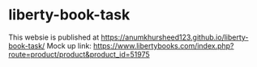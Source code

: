 # liberty-book-task
This websie is published at https://anumkhursheed123.github.io/liberty-book-task/
Mock up link: https://www.libertybooks.com/index.php?route=product/product&product_id=51975
